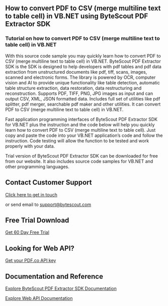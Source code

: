 ## How to convert PDF to CSV (merge multiline text to table cell) in VB.NET using ByteScout PDF Extractor SDK

### Tutorial on how to convert PDF to CSV (merge multiline text to table cell) in VB.NET

With this source code sample you may quickly learn how to convert PDF to CSV (merge multiline text to table cell) in VB.NET. ByteScout PDF Extractor SDK is the SDK is designed to help developers with pdf tables and pdf data extraction from unstructured documents like pdf, tiff, scans, images, scanned and electronic forms. The library is powered by OCR, computer vision and AI to provide unique functionality like table detection, automatic table structure extraction, data restoration, data restructuring and reconstruction. Supports PDF, TIFF, PNG, JPG images as input and can output CSV, XML, JSON formatted data. Includes full set of utilities like pdf splitter, pdf merger, searchable pdf maker and other utilities. It can convert PDF to CSV (merge multiline text to table cell) in VB.NET.

Fast application programming interfaces of ByteScout PDF Extractor SDK for VB.NET plus the instruction and the code below will help you quickly learn how to convert PDF to CSV (merge multiline text to table cell). Just copy and paste the code into your VB.NET application’s code and follow the instruction. Code testing will allow the function to be tested and work properly with your data.

Trial version of ByteScout PDF Extractor SDK can be downloaded for free from our website. It also includes source code samples for VB.NET and other programming languages.

## Contact Customer Support

[Click here to get in touch](https://bytescout.zendesk.com/hc/en-us/requests/new?subject=ByteScout%20PDF%20Extractor%20SDK%20Question)

or send email to [support@bytescout.com](mailto:support@bytescout.com?subject=ByteScout%20PDF%20Extractor%20SDK%20Question) 

## Free Trial Download

[Get 60 Day Free Trial](https://bytescout.com/download/web-installer?utm_source=github-readme)

## Looking for Web API? 

[Get your PDF.co API key](https://pdf.co/documentation/api?utm_source=github-readme)

## Documentation and Reference

[Explore ByteScout PDF Extractor SDK Documentation](https://bytescout.com/documentation/index.html?utm_source=github-readme)

[Explore Web API Documentation](https://pdf.co/documentation/api?utm_source=github-readme)